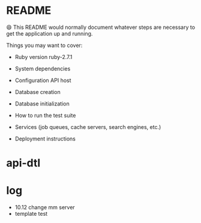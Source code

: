# README
😄
This README would normally document whatever steps are necessary to get the
application up and running.

Things you may want to cover:

* Ruby version
ruby-2.7.1

* System dependencies

* Configuration
    API host

* Database creation

* Database initialization

* How to run the test suite

* Services (job queues, cache servers, search engines, etc.)

* Deployment instructions


# api-dtl


# log
- 10.12 change mm server
- template test
